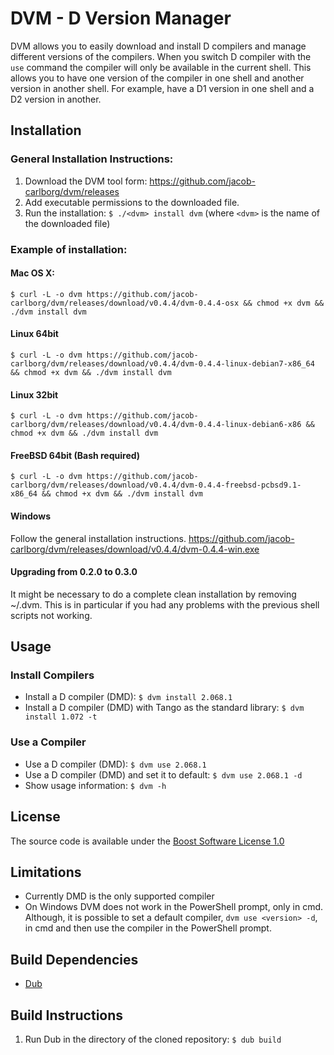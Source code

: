 # DVM - D Version Manager

DVM allows you to easily download and install D compilers and manage different versions of the
compilers. When you switch D compiler with the `use` command the compiler will only be
available in the current shell. This allows you to have one version of the compiler in one
shell and another version in another shell. For example, have a D1 version in one shell and a
D2 version in another.

## Installation

### General Installation Instructions:

1. Download the DVM tool form: https://github.com/jacob-carlborg/dvm/releases
2. Add executable permissions to the downloaded file.
3. Run the installation: `$ ./<dvm> install dvm` (where `<dvm>` is the name of the downloaded file)

### Example of installation:

#### Mac OS X:

    $ curl -L -o dvm https://github.com/jacob-carlborg/dvm/releases/download/v0.4.4/dvm-0.4.4-osx && chmod +x dvm && ./dvm install dvm

#### Linux 64bit

    $ curl -L -o dvm https://github.com/jacob-carlborg/dvm/releases/download/v0.4.4/dvm-0.4.4-linux-debian7-x86_64 && chmod +x dvm && ./dvm install dvm

#### Linux 32bit

    $ curl -L -o dvm https://github.com/jacob-carlborg/dvm/releases/download/v0.4.4/dvm-0.4.4-linux-debian6-x86 && chmod +x dvm && ./dvm install dvm

#### FreeBSD 64bit (Bash required)

    $ curl -L -o dvm https://github.com/jacob-carlborg/dvm/releases/download/v0.4.4/dvm-0.4.4-freebsd-pcbsd9.1-x86_64 && chmod +x dvm && ./dvm install dvm

#### Windows

Follow the general installation instructions.
https://github.com/jacob-carlborg/dvm/releases/download/v0.4.4/dvm-0.4.4-win.exe

#### Upgrading from 0.2.0 to 0.3.0

It might be necessary to do a complete clean installation by removing ~/.dvm. This is in
particular if you had any problems with the previous shell scripts not working.

## Usage

### Install Compilers

* Install a D compiler (DMD): `$ dvm install 2.068.1`
* Install a D compiler (DMD) with Tango as the standard library: `$ dvm install 1.072 -t`

### Use a Compiler

* Use a D compiler (DMD): `$ dvm use 2.068.1`
* Use a D compiler (DMD) and set it to default: `$ dvm use 2.068.1 -d`
* Show usage information: `$ dvm -h`

## License

The source code is available under the [Boost Software License 1.0](http://www.boost.org/LICENSE_1_0.txt)

## Limitations

* Currently DMD is the only supported compiler
* On Windows DVM does not work in the PowerShell prompt, only in cmd. Although,
  it is possible to set a default compiler, `dvm use <version> -d`, in cmd and
  then use the compiler in the PowerShell prompt.

## Build Dependencies

* [Dub](http://code.dlang.org/download)

## Build Instructions

1. Run Dub in the directory of the cloned repository: `$ dub build`
